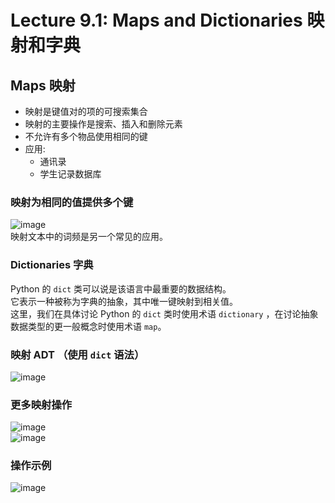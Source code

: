 # Lecture 9.1: Maps and Dictionaries 映射和字典  

## Maps 映射  
- 映射是键值对的项的可搜索集合  
- 映射的主要操作是搜索、插入和删除元素  
- 不允许有多个物品使用相同的键  
- 应用:  
    - 通讯录  
    - 学生记录数据库  
### 映射为相同的值提供多个键  
![image](https://user-images.githubusercontent.com/57821066/232939594-009dcdb9-65b9-412e-8d02-1235b33944bb.png)  
映射文本中的词频是另一个常见的应用。  
### Dictionaries 字典  
Python 的 `dict` 类可以说是该语言中最重要的数据结构。  
它表示一种被称为字典的抽象，其中唯一键映射到相关值。  
这里，我们在具体讨论 Python 的 `dict` 类时使用术语 `dictionary` ，在讨论抽象数据类型的更一般概念时使用术语 `map`。  
### 映射 ADT （使用 `dict` 语法）  
![image](https://user-images.githubusercontent.com/57821066/232940565-ccaefcf3-3d20-479d-842b-135fcb144c5e.png)  
### 更多映射操作  
![image](https://user-images.githubusercontent.com/57821066/232940585-9398b351-05e5-4177-852a-0d54ad5b6459.png)  
![image](https://user-images.githubusercontent.com/57821066/232940605-d034f4de-f685-4c2f-8ca4-72edb7d114fc.png)  
### 操作示例  
![image](https://user-images.githubusercontent.com/57821066/232943663-144651b9-24d0-4152-ad6d-59dd62fe15a0.png)  

